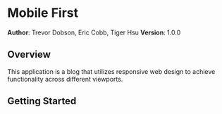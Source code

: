 # Mobile First

**Author**: Trevor Dobson, Eric Cobb, Tiger Hsu
**Version**: 1.0.0

## Overview
This application is a blog that utilizes responsive web design to achieve functionality across different viewports.

## Getting Started

